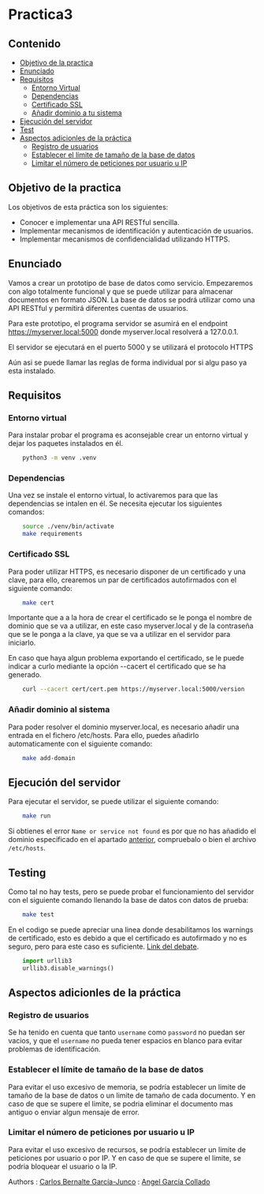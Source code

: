 # Practica3

## Contenido
- [Objetivo de la practica](#objetivo-de-la-practica)
- [Enunciado](#enunciado)
- [Requisitos](#requisitos)
    - [Entorno Virtual](#entorno-virtual)
    - [Dependencias](#dependencias)
    - [Certificado SSL](#certificado-ssl)
    - [Añadir dominio a tu sistema](#añadir-dominio-al-sistema)
- [Ejecución del servidor](#ejecución-del-servidor)
- [Test](#testing)
- [Aspectos adicionles de la práctica](#aspectos-adicionles-de-la-práctica)
    - [Registro de usuarios](#registro-de-usuarios)
    - [Establecer el límite de tamaño de la base de datos](#establecer-el-límite-de-tamaño-de-la-base-de-datos)
    - [Limitar el número de peticiones por usuario u IP](#limitar-el-número-de-peticiones-por-usuario-u-ip)

## Objetivo de la practica
Los objetivos de esta práctica son los siguientes:
- Conocer e implementar una API RESTful sencilla.
- Implementar mecanismos de identificación y autenticación de usuarios.
- Implementar mecanismos de confidencialidad utilizando HTTPS.

## Enunciado 
Vamos a crear un prototipo de base de datos como servicio. Empezaremos con algo totalmente funcional y que se puede utilizar para almacenar documentos en formato JSON. La base de datos se podrá utilizar como una API RESTful y permitirá diferentes cuentas de usuarios.

Para este prototipo, el programa servidor se asumirá en el endpoint
https://myserver.local:5000 donde myserver.local resolverá a 127.0.0.1. 

El servidor se ejecutará en el puerto 5000 y se utilizará el protocolo HTTPS

Aún asi se puede llamar las reglas de forma individual por si algu paso ya esta instalado.
## Requisitos
### Entorno virtual
Para instalar probar el programa es aconsejable crear un entorno virtual y dejar los paquetes instalados en él.

```bash
    python3 -m venv .venv
```
### Dependencias
Una vez se instale el entorno virtual, lo activaremos para que las dependencias se intalen en él. Se necesita ejecutar los siguientes comandos:

```bash
    source ./venv/bin/activate
    make requirements
```
### Certificado SSL
Para poder utilizar HTTPS, es necesario disponer de un certificado y una clave, para ello, crearemos un par de certificados autofirmados con el siguiente comando:

```bash
    make cert
```
Importante que a a la hora de crear el certificado se le ponga el nombre de dominio que se va a utilizar, en este caso myserver.local y de la contraseña que se le ponga a la clave, ya que se va a utilizar en el servidor para iniciarlo.

En caso que haya algun problema exportando el certificado, se le puede indicar a curlo mediante la opción --cacert el certificado que se ha generado.
```bash
    curl --cacert cert/cert.pem https://myserver.local:5000/version
```


### Añadir dominio al sistema
Para poder resolver el dominio myserver.local, es necesario añadir una entrada en el fichero /etc/hosts. Para ello, puedes añadirlo automaticamente con el siguiente comando:

```bash
    make add-domain
```

## Ejecución del servidor
Para ejecutar el servidor, se puede utilizar el siguiente comando:

```bash
    make run
```
Si obtienes el error `Name or service not found` es por que no has añadido el dominio especificado en el apartado [anterior](#añadir-dominio-al-sistema), compruebalo o bien el archivo `/etc/hosts`.
## Testing
Como tal no hay tests, pero se puede probar el funcionamiento del servidor con el siguiente comando llenando la base de datos con datos de prueba:

```bash
    make test
```
En el codigo se puede apreciar una linea donde desabilitamos los warnings de certificado, esto es debido a que el certificado es autofirmado y no es seguro, pero para este caso es suficiente. [Link del debate](https://github.com/urllib3/urllib3/issues/497).

```python
    import urllib3
    urllib3.disable_warnings()
```

## Aspectos adicionles de la práctica
### Registro de usuarios
Se ha tenido en cuenta que tanto `username` como `password` no puedan ser vacios, y que el `username` no pueda tener espacios en blanco para evitar problemas de identificación.

### Establecer el límite de tamaño de la base de datos
Para evitar el uso excesivo de memoria, se podría establecer un limite de tamaño de la base de datos o un limite de tamaño de cada documento. Y en caso de que se supere el limite, se podria eliminar el documento mas antiguo o enviar algun mensaje de error.

### Limitar el número de peticiones por usuario u IP
Para evitar el uso excesivo de recursos, se podría establecer un limite de peticiones por usuario o por IP. Y en caso de que se supere el limite, se podria bloquear el usuario o la IP.

Authors
    :  [Carlos Bernalte García-Junco](https://github.com/Carlos-Bernalte)
    :  [Angel García Collado](https://github.com/theangelogarci)












    
